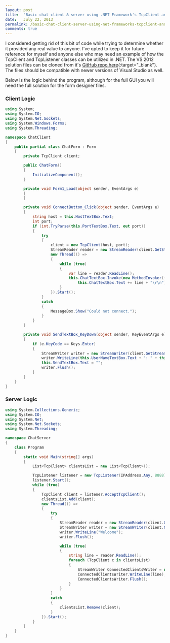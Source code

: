 ```yaml
---
layout: post
title:  "Basic chat client & server using .NET Framework's TcpClient and TcpListener"
date:   July 22, 2013
permalink: /basic-chat-client-server-using-net-frameworks-tcpclient-and-tcplistener/
comments: true
---
```


I considered getting rid of this bit of code while trying to determine whether it provided any real value to anyone. I've opted to keep it for future reference for myself and anyone else who may need an example of how the TcpClient and TcpListener classes can be utilized in .NET. The VS 2012 solution files can be cloned from it's [GitHub repo here](https://github.com/BrandonClapp/Basic-Chat-Example){:target="_blank"}. The files should be compatible with newer versions of Visual Studio as well.

Below is the logic behind the program, although for the full GUI you will need the full solution for the form designer files.

### Client Logic

```csharp
using System;
using System.IO;
using System.Net.Sockets;
using System.Windows.Forms;
using System.Threading;

namespace ChatClient
{
    public partial class ChatForm : Form
    {
        private TcpClient client;

        public ChatForm()
        {
            InitializeComponent();
        }

        private void Form1_Load(object sender, EventArgs e)
        {
        }

        private void ConnectButton_Click(object sender, EventArgs e)
        {
            string host = this.HostTextBox.Text;
            int port;
            if (int.TryParse(this.PortTextBox.Text, out port))
            {
                try
                {
                    client = new TcpClient(host, port);
                    StreamReader reader = new StreamReader(client.GetStream());
                    new Thread(() =>
                    {
                        while (true)
                        {
                            var line = reader.ReadLine();
                            this.ChatTextBox.Invoke(new MethodInvoker(() =>
                                this.ChatTextBox.Text += line + "\r\n"));
                        }
                    }).Start();
                }
                catch
                {
                    MessageBox.Show("Could not connect.");
                }
            }
        }

        private void SendTextBox_KeyDown(object sender, KeyEventArgs e)
        {
            if (e.KeyCode == Keys.Enter)
            {
                StreamWriter writer = new StreamWriter(client.GetStream());
                writer.WriteLine(this.UserNameTextBox.Text + ": " + this.SendTextBox.Text);
                this.SendTextBox.Text = "";
                writer.Flush();
            }
        }
    }
}
```

### Server Logic

```csharp
using System.Collections.Generic;
using System.IO;
using System.Net;
using System.Net.Sockets;
using System.Threading;

namespace ChatServer
{
    class Program
    {
        static void Main(string[] args)
        {
            List<TcpClient> clientsList = new List<TcpClient>();

            TcpListener listener = new TcpListener(IPAddress.Any, 8888);
            listener.Start();
            while (true)
            {
                TcpClient client = listener.AcceptTcpClient();
                clientsList.Add(client);
                new Thread(() =>
                {
                    try
                    {
                        StreamReader reader = new StreamReader(client.GetStream());
                        StreamWriter writer = new StreamWriter(client.GetStream());
                        writer.WriteLine("Welcome");
                        writer.Flush();

                        while (true)
                        {
                            string line = reader.ReadLine();
                            foreach (TcpClient c in clientsList)
                            {
                                StreamWriter ConnectedClientsWriter = new StreamWriter(c.GetStream());
                                ConnectedClientsWriter.WriteLine(line);
                                ConnectedClientsWriter.Flush();
                            }
                        }
                    }
                    catch
                    {
                        clientsList.Remove(client);
                    }
                }).Start();
            }
        }
    }
}
```
